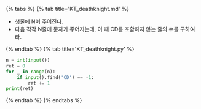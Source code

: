{% tabs %}
{% tab title='KT_deathknight.md' %}

* 첫줄에 N이 주어진다.
* 다음 각각 N줄에 문자가 주어지는데, 이 때 CD를 포함하지 않는 줄의 수를 구하여라.

{% endtab %}
{% tab title='KT_deathknight.py' %}

```py
n = int(input())
ret = 0
for _ in range(n):
    if input().find('CD') == -1:
        ret += 1
print(ret)
```

{% endtab %}
{% endtabs %}